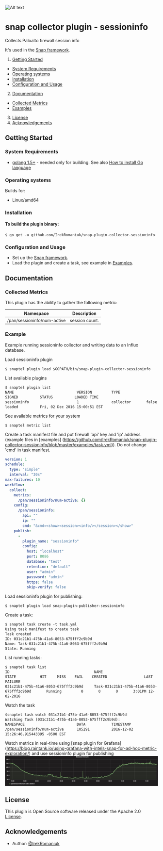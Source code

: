 ![Alt text](https://img.shields.io/badge/version-production-green.svg)
# snap collector plugin - sessioninfo
Collects Paloalto firewall session info  

It's used in the [Snap framework](http://github.com:intelsdi-x/snap).

1. [Getting Started](#getting-started)
  * [System Requirements](#system-requirements)
  * [Operating systems](#operating-systems)
  * [Installation](#installation)
  * [Configuration and Usage](#configuration-and-usage)
2. [Documentation](#documentation)
  * [Collected Metrics](#collected-metrics)
  * [Examples](#examples)
3. [License](#license-and-authors)
4. [Acknowledgements](#acknowledgements)

## Getting Started
### System Requirements
* [golang 1.5+](https://golang.org/dl/)  - needed only for building. See also [How to install Go language](http://ask.xmodulo.com/install-go-language-linux.html)

### Operating systems
Builds for: 
* Linux/amd64

### Installation
#### To build the plugin binary:
```
$ go get -u github.com/IrekRomaniuk/snap-plugin-collector-sessioninfo
```
### Configuration and Usage
* Set up the [Snap framework](https://github.com/intelsdi-x/snap/blob/master/README.md#getting-started).
* Load the plugin and create a task, see example in [Examples](https://github.com/IrekRomaniuk/snap-plugin-collector-sessioninfo/tree/master/examples).

## Documentation

### Collected Metrics

This plugin has the ability to gather the following metric:

Namespace | Description
----------|-----------------------
/pan/sessioninfo/num-active | session count.


### Example
Example running sessioninfo collector and writing data to an Influx database.

Load sessioninfo plugin
```
$ snaptel plugin load $GOPATH/bin/snap-plugin-collector-sessioninfo
```
List available plugins
```
$ snaptel plugin list
NAME                             VERSION         TYPE            SIGNED          STATUS          LOADED TIME
sessioninfo                      1               collector       false           loaded          Fri, 02 Dec 2016 15:00:51 EST
```
See available metrics for your system
```
$ snaptel metric list
```

Create a task manifest file and put firewall 'api' key and 'ip' address  (example files in [examples] (https://github.com/IrekRomaniuk/snap-plugin-collector-sessioninfo/blob/master/examples/task.yml)). 
Do not change 'cmd' in task manifest.
```yaml
version: 1
schedule:
  type: "simple"
  interval: "30s"
max-failures: 10
workflow:
  collect:
    metrics:
      /pan/sessioninfo/num-active: {}
    config:
      /pan/sessioninfo:
        api: ""
        ip: ""
        cmd: "&cmd=<show><session><info/></session></show>"
    publish:
      -
        plugin_name: "sessioninfo"
        config:
          host: "localhost"
          port: 8086
          database: "test"
          retention: "default"
          user: "admin"
          password: "admin"
          https: false
          skip-verify: false
```
Load sessioninfo plugin for publishing:
```
$ snaptel plugin load snap-plugin-publisher-sessioninfo
```

Create a task:
```
$ snaptel task create -t task.yml
Using task manifest to create task
Task created
ID: 031c21b1-475b-41a6-8053-675fff2c9b9d
Name: Task-031c21b1-475b-41a6-8053-675fff2c9b9d
State: Running
```

List running tasks:
```
$ snaptel task list
ID                                       NAME                                            STATE           HIT     MISS    FAIL    CREATED                 LAST FAILURE
031c21b1-475b-41a6-8053-675fff2c9b9d     Task-031c21b1-475b-41a6-8053-675fff2c9b9d       Running         0       0       0       3:01PM 12-02-2016
```
Watch the task
```
$snaptel task watch 031c21b1-475b-41a6-8053-675fff2c9b9d
Watching Task (031c21b1-475b-41a6-8053-675fff2c9b9d):
NAMESPACE                        DATA            TIMESTAMP
/pan/sessioninfo/num-active      105291          2016-12-02 15:26:46.915443395 -0500 EST
```
Watch metrics in real-time using [snap plugin for Grafana] (https://blog.raintank.io/using-grafana-with-intels-snap-for-ad-hoc-metric-exploration/) 
and use sessioninfo plugin for publishing ![Alt text](examples/grafana-sessioninfo.JPG "Metrics published to sessioninfo")

## License
This plugin is Open Source software released under the Apache 2.0 [License](LICENSE).

## Acknowledgements
* Author: [@IrekRomaniuk](https://github.com/IrekRomaniuk/)

